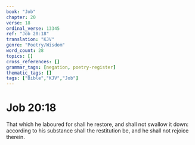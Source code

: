 ```yaml
---
book: "Job"
chapter: 20
verse: 18
ordinal_verse: 13345
ref: "Job 20:18"
translation: "KJV"
genre: "Poetry/Wisdom"
word_count: 28
topics: []
cross_references: []
grammar_tags: [negation, poetry-register]
thematic_tags: []
tags: ["Bible","KJV","Job"]
---
```


# Job 20:18

That which he laboured for shall he restore, and shall not swallow it down: according to his substance shall the restitution be, and he shall not rejoice therein.
